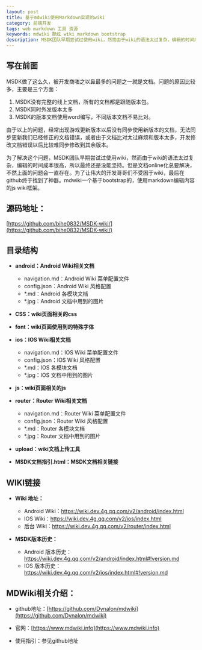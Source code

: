 ```yaml
---
layout: post
title: 基于mdwiki使用Markdown实现的wiki
category: 前端开发
tags: web markdown 工具 资源
keywords: mdwiki 酷炫 wiki markdown bootstrap
description: MSDK团队早期尝试过使用wiki，然而由于wiki的语法太过复杂，编辑的时间成本很高，所以最终还是没能坚持。但是文档online化总要解决，不然上面的问题会一直存在。为了让伟大的开发哥哥们不受困于wiki，最后在github终于找到了神器。mdwiki一个基于bootstrap的，使用markdown编辑内容的js wiki框架。
---
```

## 写在前面

MSDK做了这么久，被开发商嗤之以鼻最多的问题之一就是文档。问题的原因比较多，主要是三个方面：

1. MSDK没有完整的线上文档，所有的文档都是跟随版本包。
2. MSDK同时外发版本太多
3. MSDK的版本文档使用word编写，不同版本文档不易比对。

由于以上的问题，经常出现游戏更新版本以后没有同步使用新版本的文档，无法同步更新我们已经修正的文档错误，或者由于文档比对太过麻烦和版本太多，开发修改文档错误以后比较难同步修改到其余版本。

为了解决这个问题，MSDK团队早期尝试过使用wiki，然而由于wiki的语法太过复杂，编辑的时间成本很高，所以最终还是没能坚持。但是文档online化总要解决，不然上面的问题会一直存在。为了让伟大的开发哥哥们不受困于wiki，最后在github终于找到了神器。mdwiki一个基于bootstrap的，使用markdown编辑内容的js wiki框架。

## 源码地址：

[https://github.com/bihe0832/MSDK-wiki/](https://github.com/bihe0832/MSDK-wiki/)

## 目录结构

- **android：Android Wiki相关文档**

	- navigation.md：Android Wiki 菜单配置文件
	- config.json：Android Wiki 风格配置
	- *.md：Android 各模块文档
	- *.jpg：Android 文档中用到的图片

- **CSS：wiki页面相关的css**

- **font：wiki页面使用到的特殊字体**

- **ios：IOS Wiki相关文档**

	- navigation.md：IOS Wiki 菜单配置文件
	- config.json：IOS Wiki 风格配置
	- *.md：IOS 各模块文档
	- *.jpg：IOS 文档中用到的图片	


- **js：wiki页面相关的js**

- **router：Router Wiki相关文档**

	- navigation.md：Router Wiki 菜单配置文件
	- config.json：Router Wiki 风格配置
	- *.md：Router 各模块文档
	- *.jpg：Router 文档中用到的图片

- **upload：wiki文档上传工具**

- **MSDK文档指引.html：MSDK文档相关链接**

## WIKI链接

- **Wiki 地址：**

	- Android Wiki：https://wiki.dev.4g.qq.com/v2/android/index.html
	- IOS Wiki：https://wiki.dev.4g.qq.com/v2/ios/index.html
	- 后台 Wiki：https://wiki.dev.4g.qq.com/v2/router/index.html

- **MSDK版本历史：**

	- Android 版本历史：https://wiki.dev.4g.qq.com/v2/android/index.html#!version.md
	- IOS 版本历史：https://wiki.dev.4g.qq.com/v2/ios/index.html#!version.md
	
## MDWiki相关介绍：

- github地址：[https://github.com/Dynalon/mdwiki](https://github.com/Dynalon/mdwiki)

- 官网：[https://www.mdwiki.info](https://www.mdwiki.info)

- 使用指引：参见github地址
